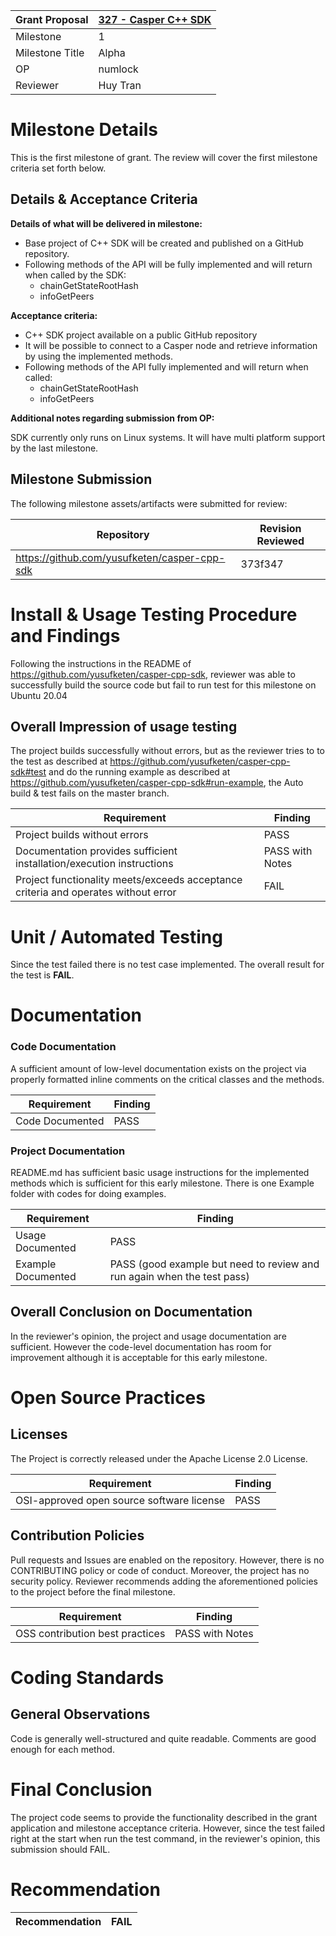 
Grant Proposal | [327 - Casper C++ SDK](https://portal.devxdao.com/app/proposal/327)
------------ | -------------
Milestone | 1
Milestone Title | Alpha
OP | numlock
Reviewer | Huy Tran

# Milestone Details
This is the first milestone of grant. 
The review will cover the first milestone criteria set forth below.

## Details & Acceptance Criteria

**Details of what will be delivered in milestone:**

- Base project of C++ SDK will be created and published on a GitHub repository.
- Following methods of the API will be fully implemented and will return when called by the SDK:
   * chainGetStateRootHash
   * infoGetPeers

**Acceptance criteria:**

- C++ SDK project available on a public GitHub repository
- It will be possible to connect to a Casper node and retrieve information by using the implemented methods.
- Following methods of the API fully implemented and will return when called:
   * chainGetStateRootHash
   *  infoGetPeers

**Additional notes regarding submission from OP:**

SDK currently only runs on Linux systems. It will have multi platform support by the last milestone.

## Milestone Submission

The following milestone assets/artifacts were submitted for review:

Repository | Revision Reviewed
------------ | -------------
https://github.com/yusufketen/casper-cpp-sdk | 373f347

# Install & Usage Testing Procedure and Findings

Following the instructions in the README of https://github.com/yusufketen/casper-cpp-sdk, reviewer was able to successfully build the source code but fail to run test for this milestone on Ubuntu 20.04

## Overall Impression of usage testing

The project builds successfully without errors, but as the reviewer tries to to the test as described at https://github.com/yusufketen/casper-cpp-sdk#test and do the running example as described at https://github.com/yusufketen/casper-cpp-sdk#run-example, the Auto build & test fails on the master branch.

Requirement | Finding
------------ | -------------
Project builds without errors | PASS
Documentation provides sufficient installation/execution instructions | PASS with Notes
Project functionality meets/exceeds acceptance criteria and operates without error | FAIL

# Unit / Automated Testing

Since the test failed there is no test case implemented. The overall result for the test is **FAIL**.

# Documentation

### Code Documentation

A sufficient amount of low-level documentation exists on the project via properly formatted inline comments on the critical classes and the methods.

Requirement | Finding
------------ | -------------
Code Documented | PASS

### Project Documentation

README.md has sufficient basic usage instructions for the implemented methods which is sufficient for this early milestone. There is one Example folder with codes for doing examples. 

Requirement | Finding
------------ | -------------
Usage Documented | PASS
Example Documented | PASS (good example but need to review and run again when the test pass)


## Overall Conclusion on Documentation

In the reviewer's opinion, the project and usage documentation are sufficient. However the code-level documentation has room for improvement although it is acceptable for this early milestone.

# Open Source Practices

## Licenses

The Project is correctly released under the Apache License 2.0 License.

Requirement | Finding
------------ | -------------
OSI-approved open source software license | PASS

## Contribution Policies

Pull requests and Issues are enabled on the repository. However, there is no CONTRIBUTING policy or code of conduct. Moreover, the project has no security policy. Reviewer recommends adding the aforementioned policies to the project before the final milestone.

Requirement | Finding
------------ | -------------
OSS contribution best practices | PASS with Notes


# Coding Standards

## General Observations

Code is generally well-structured and quite readable. Comments are good enough for each method.

# Final Conclusion

The project code seems to provide the functionality described in the grant application and milestone acceptance criteria. However, since the test failed right at the start when run the test command, in the reviewer's opinion, this submission should FAIL. 

# Recommendation

Recommendation | FAIL
------------ | -------------
